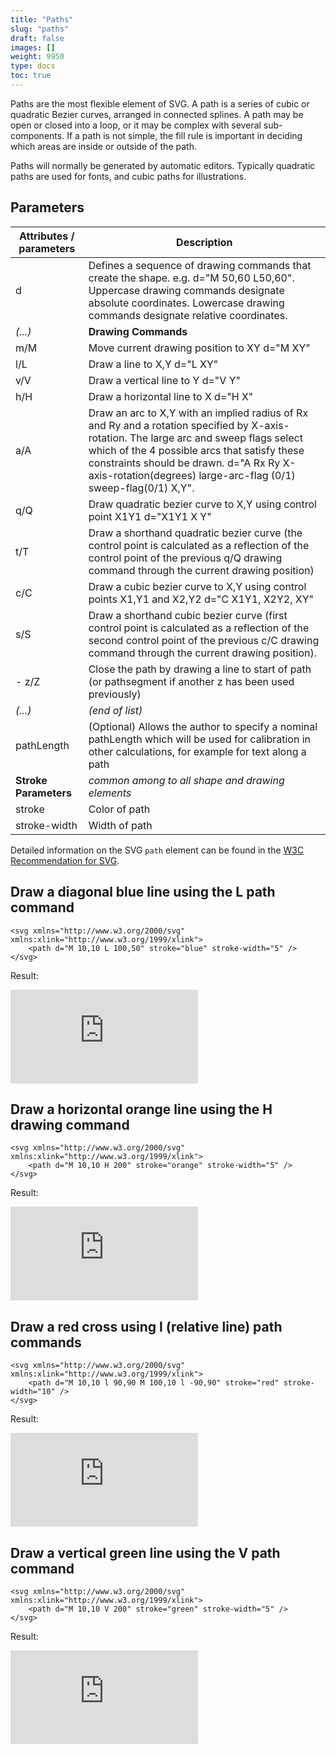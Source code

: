 ```yaml
---
title: "Paths"
slug: "paths"
draft: false
images: []
weight: 9950
type: docs
toc: true
---
```


Paths are the most flexible element of SVG. A path is a series of cubic or quadratic Bezier curves, arranged in connected splines. A path may be open or closed into a loop, or it may be complex with several sub-components. If a path is not simple, the fill rule is important in deciding which areas are inside or outside of the path.

Paths will normally be generated by automatic editors. Typically quadratic paths are used for fonts, and cubic paths for illustrations.


## Parameters
| Attributes / parameters | Description                                            |
| ----------------------- | ------------------------------------------------------ |
| d   | Defines a sequence of drawing commands that create the shape. e.g. d="M 50,60 L50,60". Uppercase drawing commands designate absolute coordinates. Lowercase drawing commands designate relative coordinates. |
| *(...)*|**Drawing Commands**|
|  m/M| Move current drawing position to XY d="M XY"|
|  l/L |Draw a line to X,Y d="L XY"|
|  v/V |Draw a vertical line to Y d="V Y"|
|  h/H |Draw a horizontal line to X d="H X"|
|  a/A |Draw an arc to X,Y with an implied radius of Rx and Ry and a rotation specified by X-axis-rotation. The large arc and sweep flags select which of the 4 possible arcs that satisfy these constraints should be drawn. d="A Rx Ry X-axis-rotation(degrees) large-arc-flag (0/1) sweep-flag(0/1) X,Y". |
|  q/Q |Draw quadratic bezier curve to X,Y using control point X1Y1 d="X1Y1 X Y"|
|  t/T |Draw a shorthand quadratic bezier curve (the control point is calculated as a reflection of the control point of the previous q/Q drawing command through the current drawing position)|
|  c/C |Draw a cubic bezier curve to X,Y using control points X1,Y1 and X2,Y2 d="C X1Y1, X2Y2, XY"|
|  s/S |Draw a shorthand cubic bezier curve (first control point is calculated as a reflection of the second control point of the previous c/C drawing command through the current drawing position).|
| - z/Z |Close the path by drawing a line to start of path (or pathsegment if another z has been used previously)|
| *(...)*|*(end of list)*|
| pathLength | (Optional) Allows the author to specify a nominal pathLength which will be used for calibration in other calculations, for example for text along a path |
| **Stroke Parameters** | *common among to all shape and drawing elements*|
| stroke | Color of path |
| stroke-width | Width of path |

Detailed information on the SVG `path` element can be found in the [W3C Recommendation for SVG][1].


  [1]: https://www.w3.org/TR/SVG/paths.html#PathElement

## Draw a diagonal blue line using the L path command
    <svg xmlns="http://www.w3.org/2000/svg" xmlns:xlink="http://www.w3.org/1999/xlink">
        <path d="M 10,10 L 100,50" stroke="blue" stroke-width="5" />
    </svg>

Result:

[![enter image description here][1]][1]


  [1]: http://i.stack.imgur.com/xWrZW.png

## Draw a horizontal orange line using the H drawing command
    <svg xmlns="http://www.w3.org/2000/svg" xmlns:xlink="http://www.w3.org/1999/xlink">
        <path d="M 10,10 H 200" stroke="orange" stroke-width="5" />
    </svg>

Result:

[![enter image description here][1]][1]


  [1]: http://i.stack.imgur.com/x9zB8.png

## Draw a red cross using l (relative line) path commands
    <svg xmlns="http://www.w3.org/2000/svg" xmlns:xlink="http://www.w3.org/1999/xlink">
        <path d="M 10,10 l 90,90 M 100,10 l -90,90" stroke="red" stroke-width="10" />
    </svg>

Result:

[![enter image description here][1]][1]


  [1]: http://i.stack.imgur.com/wxv9L.png

## Draw a vertical green line using the V path command
    <svg xmlns="http://www.w3.org/2000/svg" xmlns:xlink="http://www.w3.org/1999/xlink">
        <path d="M 10,10 V 200" stroke="green" stroke-width="5" />
    </svg>

Result:

[![enter image description here][1]][1]


  [1]: http://i.stack.imgur.com/nmoQ2.png

